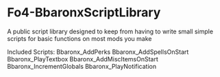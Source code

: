 # Fo4-BbaronxScriptLibrary
A public script library designed to keep from having to write small simple scripts for basic functions on most mods you make

Included Scripts:
Bbaronx_AddPerks
Bbaronx_AddSpellsOnStart
Bbaronx_PlayTextbox
Bbaronx_AddMiscItemsOnStart
Bbaronx_IncrementGlobals
Bbaronx_PlayNotification